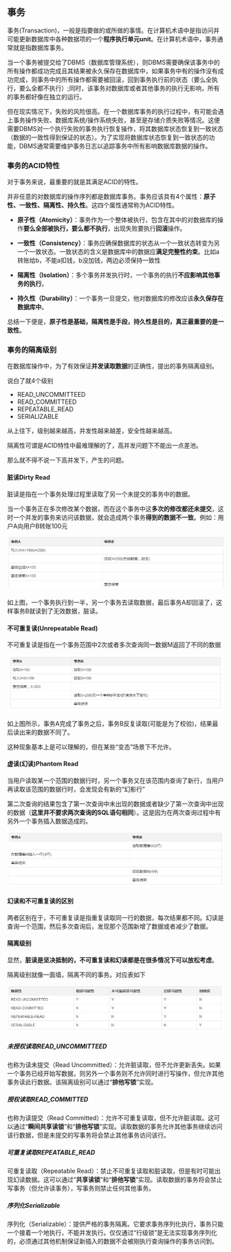 ## 事务
事务(Transaction)，一般是指要做的或所做的事情。在计算机术语中是指访问并可能更新数据库中各种数据项的一个**程序执行单元unit**。在计算机术语中，事务通常就是指数据库事务。

当一个事务被提交给了DBMS（数据库管理系统），则DBMS需要确保该事务中的所有操作都成功完成且其结果被永久保存在数据库中，如果事务中有的操作没有成功完成，则事务中的所有操作都需要被回滚，回到事务执行前的状态（要么全执行，要么全都不执行）;同时，该事务对数据库或者其他事务的执行无影响，所有的事务都好像在独立的运行。

但在现实情况下，失败的风险很高。在一个数据库事务的执行过程中，有可能会遇上事务操作失败、数据库系统/操作系统失败，甚至是存储介质失败等情况。这便需要DBMS对一个执行失败的事务执行恢复操作，将其数据库状态恢复到一致状态（数据的一致性得到保证的状态）。为了实现将数据库状态恢复到一致状态的功能，DBMS通常需要维护事务日志以追踪事务中所有影响数据库数据的操作。

### 事务的ACID特性
对于事务来说，最重要的就是其满足ACID的特性。

并非任意的对数据库的操作序列都是数据库事务。事务应该具有4个属性：**原子性、一致性、隔离性、持久性**。这四个属性通常称为ACID特性。

 - **原子性（Atomicity）**：事务作为一个整体被执行，包含在其中的对数据库的操作**要么全部被执行，要么都不执行**，出现失败要执行**回滚**操作。

 - **一致性（Consistency）**：事务应确保数据库的状态从一个一致状态转变为另一个一致状态。一致状态的含义是数据库中的数据应**满足完整性约束**。比如a转账给b，不能a扣钱，b没加钱，两边必须保持一致性

 - **隔离性（Isolation）**：多个事务并发执行时，一个事务的执行**不应影响其他事务的执行**。

 - **持久性（Durability）**：一个事务一旦提交，他对数据库的修改应该**永久保存在数据库中**。


总结一下便是，**原子性是基础，隔离性是手段，持久性是目的，真正最重要的是一致性**。


### 事务的隔离级别
在数据库操作中，为了有效保证**并发读取数据**的正确性，提出的事务隔离级别。

说白了就4个级别

 - READ_UNCOMMITTEED
 - READ_COMMITTEED
 - REPEATABLE_READ
 - SERIALIZABLE

从上往下，级别越来越高，并发性越来越差，安全性越来越高。

隔离性可谓是ACID特性中最难理解的了，高并发问题下不能出一点差池。

那么就不得不说一下高并发下，产生的问题。

#### 脏读Dirty Read
脏读是指在一个事务处理过程里读取了另一个未提交的事务中的数据。

当一个事务正在多次修改某个数据，而在这个事务中这**多次的修改都还未提交**，这时一个并发的事务来访问该数据，就会造成两个事务**得到的数据不一致**。例如：用户A向用户B转账100元

![](image/transaction0.jpg)

如上图，一个事务执行到一半，另一个事务去读取数据，最后事务A却回滚了，这样事务B就读到了无效数据，脏读。

#### 不可重复读(Unrepeatable Read)
不可重复读是指在一个事务范围中2次或者多次查询同一数据M返回了不同的数据

![](image/transaction1.jpg)

如上图所示，事务A完成了事务之后，事务B反复读取(可能是为了校验)，结果最后读出来的数据不同了。

这种现象基本上是可以理解的，但在某些“变态”场景下不允许。

#### 虚读(幻读)Phantom Read
当用户读取某一个范围的数据行时，另一个事务又在该范围内查询了新行，当用户再读取该范围的数据行时，会发现会有新的“幻影行”

第二次查询的结果包含了第一次查询中未出现的数据或者缺少了第一次查询中出现的数据（**这里并不要求两次查询的SQL语句相同**）。这是因为在两次查询过程中有另外一个事务插入数据造成的。

![](image/transaction2.jpg)

#### 幻读和不可重复读的区别
两者区别在于，不可重复读是指重复读取同一行的数据，每次结果都不同。幻读是查询一个范围，然后多次查询后，发现那个范围新增了数据或者减少了数据。

#### 隔离级别
显然，**脏读是坚决抵制的，不可重复读和幻读都是在很多情况下可以放松考虑**。

隔离级别就像一面墙，隔离不同的事务。对应表如下

![](image/transaction3.jpg)

##### 未授权读取READ_UNCOMMITTEED
也称为读未提交（Read Uncommitted）：允许脏读取，但不允许更新丢失。如果一个事务已经开始写数据，则另外一个事务则不允许同时进行写操作，但允许其他事务读此行数据。该隔离级别可以通过“**排他写锁**”实现。

##### 授权读取READ_COMMITTED
也称为读提交（Read Committed）：允许不可重复读取，但不允许脏读取。这可以通过“**瞬间共享读锁**”和“**排他写锁**”实现。读取数据的事务允许其他事务继续访问该行数据，但是未提交的写事务将会禁止其他事务访问该行。

##### 可重复读取REPEATABLE_READ
可重复读取（Repeatable Read）：禁止不可重复读取和脏读取，但是有时可能出现幻读数据。这可以通过“**共享读锁**”和“**排他写锁**”实现。读取数据的事务将会禁止写事务（但允许读事务），写事务则禁止任何其他事务。

##### 序列化Serializable
序列化（Serializable）：提供严格的事务隔离。它要求事务序列化执行，事务只能一个接着一个地执行，不能并发执行。仅仅通过“行级锁”是无法实现事务序列化的，必须通过其他机制保证新插入的数据不会被刚执行查询操作的事务访问到。
